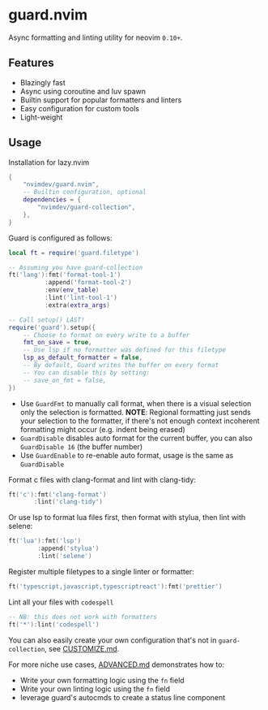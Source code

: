 # guard.nvim

Async formatting and linting utility for neovim `0.10+`.

## Features

- Blazingly fast
- Async using coroutine and luv spawn
- Builtin support for popular formatters and linters
- Easy configuration for custom tools
- Light-weight

## Usage

Installation for lazy.nvim

```lua
{
    "nvimdev/guard.nvim",
    -- Builtin configuration, optional
    dependencies = {
        "nvimdev/guard-collection",
    },
}
```

Guard is configured as follows:

```lua
local ft = require('guard.filetype')

-- Assuming you have guard-collection
ft('lang'):fmt('format-tool-1')
          :append('format-tool-2')
          :env(env_table)
          :lint('lint-tool-1')
          :extra(extra_args)

-- Call setup() LAST!
require('guard').setup({
    -- Choose to format on every write to a buffer
    fmt_on_save = true,
    -- Use lsp if no formatter was defined for this filetype
    lsp_as_default_formatter = false,
    -- By default, Guard writes the buffer on every format
    -- You can disable this by setting:
    -- save_on_fmt = false,
})
```

- Use `GuardFmt` to manually call format, when there is a visual selection only the selection is formatted. **NOTE**: Regional formatting just sends your selection to the formatter, if there's not enough context incoherent formatting might occur (e.g. indent being erased)
- `GuardDisable` disables auto format for the current buffer, you can also `GuardDisable 16` (the buffer number)
- Use `GuardEnable` to re-enable auto format, usage is the same as `GuardDisable`

Format c files with clang-format and lint with clang-tidy:

```lua
ft('c'):fmt('clang-format')
       :lint('clang-tidy')
```

Or use lsp to format lua files first, then format with stylua, then lint with selene:

```lua
ft('lua'):fmt('lsp')
        :append('stylua')
        :lint('selene')
```

Register multiple filetypes to a single linter or formatter:

```lua
ft('typescript,javascript,typescriptreact'):fmt('prettier')
```

Lint all your files with `codespell`

```lua
-- NB: this does not work with formatters
ft('*'):lint('codespell')
```

You can also easily create your own configuration that's not in `guard-collection`, see [CUSTOMIZE.md](./CUSTOMIZE.md).

For more niche use cases, [ADVANCED.md](./ADVANCED.md) demonstrates how to:

- Write your own formatting logic using the `fn` field
- Write your own linting logic using the `fn` field
- leverage guard's autocmds to create a status line component
